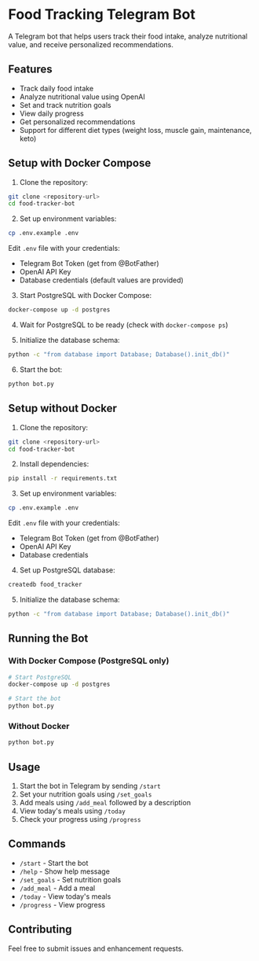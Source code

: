# Food Tracking Telegram Bot

A Telegram bot that helps users track their food intake, analyze nutritional value, and receive personalized recommendations.

## Features

- Track daily food intake
- Analyze nutritional value using OpenAI
- Set and track nutrition goals
- View daily progress
- Get personalized recommendations
- Support for different diet types (weight loss, muscle gain, maintenance, keto)

## Setup with Docker Compose

1. Clone the repository:
```bash
git clone <repository-url>
cd food-tracker-bot
```

2. Set up environment variables:
```bash
cp .env.example .env
```
Edit `.env` file with your credentials:
- Telegram Bot Token (get from @BotFather)
- OpenAI API Key
- Database credentials (default values are provided)

3. Start PostgreSQL with Docker Compose:
```bash
docker-compose up -d postgres
```

4. Wait for PostgreSQL to be ready (check with `docker-compose ps`)

5. Initialize the database schema:
```bash
python -c "from database import Database; Database().init_db()"
```

6. Start the bot:
```bash
python bot.py
```

## Setup without Docker

1. Clone the repository:
```bash
git clone <repository-url>
cd food-tracker-bot
```

2. Install dependencies:
```bash
pip install -r requirements.txt
```

3. Set up environment variables:
```bash
cp .env.example .env
```
Edit `.env` file with your credentials:
- Telegram Bot Token (get from @BotFather)
- OpenAI API Key
- Database credentials

4. Set up PostgreSQL database:
```bash
createdb food_tracker
```

5. Initialize the database schema:
```bash
python -c "from database import Database; Database().init_db()"
```

## Running the Bot

### With Docker Compose (PostgreSQL only)
```bash
# Start PostgreSQL
docker-compose up -d postgres

# Start the bot
python bot.py
```

### Without Docker
```bash
python bot.py
```

## Usage

1. Start the bot in Telegram by sending `/start`
2. Set your nutrition goals using `/set_goals`
3. Add meals using `/add_meal` followed by a description
4. View today's meals using `/today`
5. Check your progress using `/progress`

## Commands

- `/start` - Start the bot
- `/help` - Show help message
- `/set_goals` - Set nutrition goals
- `/add_meal` - Add a meal
- `/today` - View today's meals
- `/progress` - View progress

## Contributing

Feel free to submit issues and enhancement requests. 